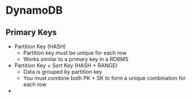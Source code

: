 # DynamoDB

## Primary Keys
- Partition Key (HASH)
  - Partition key must be unique for each row
  - Works similar to a primary key in a RDBMS
- Partition Key + Sort Key (HASH + RANGE)
  -  Data is grouped by partition key
  -  You must combine both PK + SK to form a unique combination for each row
- 
